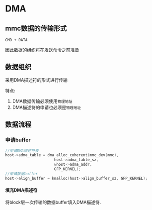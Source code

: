 # DMA


## mmc数据的传输形式

```
CMD + DATA
```
因此数据的组织将在发送命令之前准备

## 数据组织

采用DMA描述符的形式进行传输

特点:
1. DMA数据传输必须使用`物理地址`
2. DMA描述符的申请也必须是`物理地址`

## 数据流程

### 申请buffer

``` C
//申请DMA描述符表
host->adma_table = dma_alloc_coherent(mmc_dev(mmc),                
                      host->adma_table_sz,                         
                      &host->adma_addr,                            
                      GFP_KERNEL);                                 
//申请数据buffer
host->align_buffer = kmalloc(host->align_buffer_sz, GFP_KERNEL);   
```

#### 填充DMA描述符

将block层一次传输的数据buffer填入DMA描述符.
